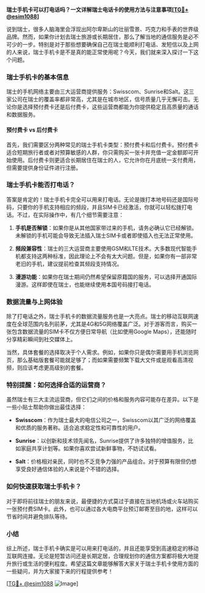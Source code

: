 **瑞士手机卡可以打电话吗？一文详解瑞士电话卡的使用方法与注意事项[[TG💪+ @esim1088](https://t.me/s/esim1088)]**

说到瑞士，很多人脑海里会浮现出阿尔卑斯山的壮丽雪景、巧克力和手表的世界级品牌。然而，如果你计划去瑞士旅游或长期居住，那么了解当地的通信服务是必不可少的一步。特别是对于那些想要确保自己在瑞士能顺利打电话、发短信以及上网的人来说，瑞士手机卡是不是真的能正常使用呢？今天，我们就来深入探讨一下这个问题。

### 瑞士手机卡的基本信息

瑞士的手机网络主要由三大运营商提供服务：Swisscom、Sunrise和Salt。这三家公司在瑞士的覆盖率都非常高，尤其是在城市地区，信号质量几乎无懈可击。无论你是选择预付费卡还是后付费卡，这些运营商都能为你提供稳定且高质量的通话和数据服务。

#### 预付费卡 vs 后付费卡

首先，我们需要区分两种常见的瑞士手机卡类型：预付费卡和后付费卡。预付费卡适合短期旅行者或者对预算敏感的人群，你只需购买一张卡并充值一定金额即可开始使用。后付费卡则更适合长期居住在瑞士的人，它允许你在月底统一支付费用，但需要提供身份证件进行注册。

### 瑞士手机卡能否打电话？

答案是肯定的！瑞士手机卡完全可以用来打电话。无论是拨打本地号码还是国际号码，只要你的手机支持相应的频段，并且SIM卡已经激活，你就可以轻松拨打电话。不过，在实际操作中，有几个细节需要注意：

1. **手机是否解锁**：如果你是从其他国家带过来的手机，请务必确认它已经解锁。未解锁的手机可能会导致无法插入瑞士SIM卡或者即使插入也无法正常使用。
   
2. **频段兼容性**：瑞士的三大运营商主要使用GSM和LTE技术。大多数现代智能手机都支持这两种标准，因此理论上不会有太大问题。但是，如果你有一部非常老旧的手机，建议提前检查其频段支持情况。

3. **漫游功能**：如果你在瑞士期间仍然希望保留原籍国的服务，可以选择开通国际漫游。这样即使在瑞士，也能继续使用本国号码接打电话。

### 数据流量与上网体验

除了打电话之外，瑞士手机卡的数据流量服务也是一大亮点。瑞士的移动互联网速度在全球范围内名列前茅，尤其是4G和5G网络覆盖广泛。对于游客而言，购买一张包含数据流量的SIM卡不仅方便日常导航（比如使用Google Maps），还能随时分享精彩瞬间到社交媒体上。

当然，具体套餐的选择取决于个人需求。例如，如果你只是偶尔需要用手机浏览网页，那么基础版套餐可能就足够了；而如果需要频繁下载大文件或是观看高清视频，则应该考虑更高级别的套餐。

### 特别提醒：如何选择合适的运营商？

虽然瑞士有三大主流运营商，但它们之间的价格和服务内容可能存在差异。以下是一些小贴士帮助你做出最佳选择：

- **Swisscom**：作为瑞士最大的电信公司之一，Swisscom以其广泛的网络覆盖和优质的服务著称。适合追求稳定性和可靠性的用户。
  
- **Sunrise**：以创新和技术领先闻名，Sunrise提供了许多独特的增值服务，比如家庭共享计划等。如果你喜欢尝试新鲜事物，不妨试试看。

- **Salt**：价格相对亲民，同时也不乏竞争力强的产品组合。对于预算有限但仍想享受良好通信体验的人来说是个不错的选择。

### 如何快速获取瑞士手机卡？

对于即将前往瑞士的朋友来说，最便捷的方式莫过于直接在当地机场或火车站购买一张预付费SIM卡。此外，也可以通过各大电商平台预订邮寄至目的地，这样可以节省时间并避免排队等待。

### 小结

综上所述，瑞士手机卡确实是可以用来打电话的，并且还能享受到高速稳定的移动互联网连接。无论是短暂访问还是长期定居，合理规划你的通信方案都将极大地提升旅行或生活的便利程度。希望这篇文章能够解答大家关于瑞士手机卡使用方面的一些疑问，并为大家接下来的行程提供参考！

[[TG💪+ @esim1088](https://t.me/s/esim1088) ![Image](https://i.postimg.cc/4NQfJmqS/Snipaste-2025-05-13-00-14-12.png)]